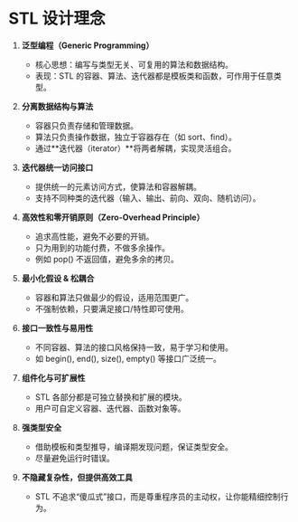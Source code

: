 # STL 设计理念

1. **泛型编程（Generic Programming）**  
   - 核心思想：编写与类型无关、可复用的算法和数据结构。  
   - 表现：STL 的容器、算法、迭代器都是模板类和函数，可作用于任意类型。

2. **分离数据结构与算法**  
   - 容器只负责存储和管理数据。  
   - 算法只负责操作数据，独立于容器存在（如 sort、find）。  
   - 通过**迭代器（iterator）**将两者解耦，实现灵活组合。

3. **迭代器统一访问接口**  
   - 提供统一的元素访问方式，使算法和容器解耦。  
   - 支持不同种类的迭代器（输入、输出、前向、双向、随机访问）。

4. **高效性和零开销原则（Zero-Overhead Principle）**  
   - 追求高性能，避免不必要的开销。  
   - 只为用到的功能付费，不做多余操作。  
   - 例如 pop() 不返回值，避免多余的拷贝。

5. **最小化假设 & 松耦合**  
   - 容器和算法只做最少的假设，适用范围更广。  
   - 不强制依赖，只要满足接口/特性即可使用。

6. **接口一致性与易用性**  
   - 不同容器、算法的接口风格保持一致，易于学习和使用。  
   - 如 begin(), end(), size(), empty() 等接口广泛统一。

7. **组件化与可扩展性**  
   - STL 各部分都是可独立替换和扩展的模块。  
   - 用户可自定义容器、迭代器、函数对象等。

8. **强类型安全**  
   - 借助模板和类型推导，编译期发现问题，保证类型安全。  
   - 尽量避免运行时错误。

9. **不隐藏复杂性，但提供高效工具**  
   - STL 不追求“傻瓜式”接口，而是尊重程序员的主动权，让你能精细控制行为。

